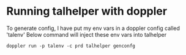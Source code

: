 # Running talhelper with doppler

To generate config, I have put my env vars in a doppler config called 'talenv'
Below command will inject these env vars into talhelper

```
doppler run -p talenv -c prd talhelper genconfg
```
